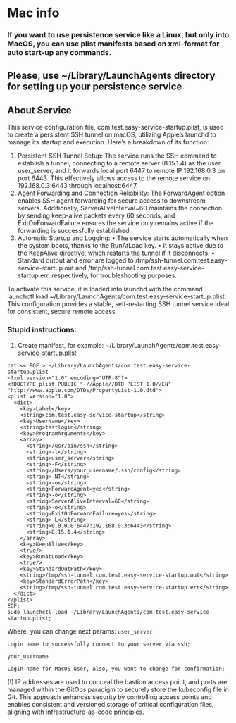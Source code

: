 # Mac info

### If you want to use persistence service like a Linux, but only into MacOS, you can use plist manifests based on xml-format for auto start-up any commands.


## Please, use ~/Library/LaunchAgents directory for setting up your persistence service

## About Service

This service configuration file, com.test.easy-service-startup.plist, is used to create a persistent SSH tunnel on macOS, utilizing Apple’s launchd to manage its startup and execution. Here’s a breakdown of its function:

 1.	Persistent SSH Tunnel Setup: The service runs the SSH command to establish a tunnel, connecting to a remote server (8.15.1.4) as the user user_server, and it forwards local port 6447 to remote IP 192.168.0.3 on port 6443. This effectively allows access to the remote service on 192.168.0.3:6443 through localhost:6447.
 2.	Agent Forwarding and Connection Reliability: The ForwardAgent option enables SSH agent forwarding for secure access to downstream servers. Additionally, ServerAliveInterval=60 maintains the connection by sending keep-alive packets every 60 seconds, and ExitOnForwardFailure ensures the service only remains active if the forwarding is successfully established.
 3.	Automatic Startup and Logging:
  •	The service starts automatically when the system boots, thanks to the RunAtLoad key.
  •	It stays active due to the KeepAlive directive, which restarts the tunnel if it disconnects.
  •	Standard output and error are logged to /tmp/ssh-tunnel.com.test.easy-service-startup.out and /tmp/ssh-tunnel.com.test.easy-service-startup.err, respectively, for troubleshooting purposes.

To activate this service, it is loaded into launchd with the command launchctl load ~/Library/LaunchAgents/com.test.easy-service-startup.plist. This configuration provides a stable, self-restarting SSH tunnel service ideal for consistent, secure remote access.

### Stupid instructions:

1) Create manifest, for example: ~/Library/LaunchAgents/com.test.easy-service-startup.plist

```
cat << EOF > ~/Library/LaunchAgents/com.test.easy-service-startup.plist
<?xml version="1.0" encoding="UTF-8"?>
<!DOCTYPE plist PUBLIC "-//Apple//DTD PLIST 1.0//EN" "http://www.apple.com/DTDs/PropertyList-1.0.dtd">
<plist version="1.0">
  <dict>
    <key>Label</key>
    <string>com.test.easy-service-startup</string>
    <key>UserName</key>
    <string>testlogin</string>
    <key>ProgramArguments</key>
    <array>
      <string>/usr/bin/ssh</string>
      <string>-l</string>
      <string>user_server</string>
      <string>-F</string>
      <string>/Users/your_username/.ssh/config</string>
      <string>-NT</string>
      <string>-o</string>
      <string>ForwardAgent=yes</string>
      <string>-o</string>
      <string>ServerAliveInterval=60</string>
      <string>-o</string>
      <string>ExitOnForwardFailure=yes</string>
      <string>-L</string>
      <string>0.0.0.0:6447:192.168.0.3:6443</string>
      <string>8.15.1.4</string>
    </array>
    <key>KeepAlive</key>
    <true/>
    <key>RunAtLoad</key>
    <true/>
    <key>StandardOutPath</key>
    <string>/tmp/ssh-tunnel.com.test.easy-service-startup.out</string>
    <key>StandardErrorPath</key>
    <string>/tmp/ssh-tunnel.com.test.easy-service-startup.err</string>
  </dict>
</plist>
EOF;
sudo launchctl load ~/Library/LaunchAgents/com.test.easy-service-startup.plist;
```

Where, you can change next params:
`user_server`
```
Login name to successfully connect to your server via ssh;
```
`your_username`
```
Login name for MacOS user, also, you want to change for confirmation;
```
(!) IP addresses are used to conceal the bastion access point, and ports are managed within the GitOps paradigm to securely store the kubeconfig file in Git. This approach enhances security by controlling access points and enables consistent and versioned storage of critical configuration files, aligning with infrastructure-as-code principles.